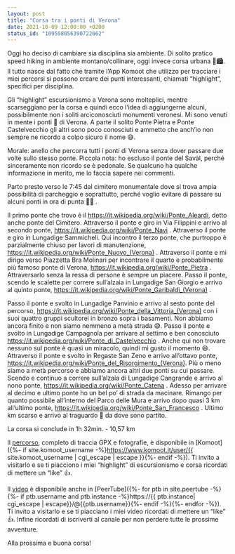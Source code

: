 ```yaml
---
layout: post
title: "Corsa tra i ponti di Verona"
date: 2021-10-09 12:00:00 +0200
status_id: "109598056390722662"
---
```


Oggi ho deciso di cambiare sia disciplina sia ambiente. Di solito pratico speed hiking in ambiente montano/collinare, oggi invece corsa urbana 🏃🏙. Il tutto nasce dal fatto che tramite l’App Komoot che utilizzo per tracciare i miei percorsi si possono creare dei punti interessanti, chiamati “highlight”, specifici per disciplina.

Gli “highlight” escursionismo a Verona sono molteplici, mentre scarseggiano per la corsa e quindi ecco l’idea di aggiungerne alcuni, possibilmente non i soliti arciconosciuti monumenti veronesi. Mi sono venuti in mente i ponti 🌉 di Verona. A parte il solito Ponte Pietra e Ponte Castelvecchio gli altri sono poco conosciuti e ammetto che anch’io non sempre ne ricordo a colpo sicuro il nome 😅.

Morale: anello che percorra tutti i ponti di Verona senza dover passare due volte sullo stesso ponte. Piccola nota: ho escluso il ponte del Savàl, perché sinceramente non ricordo se è pedonale. Se qualcuno ha qualche informazione in merito, me lo faccia sapere nei commenti.

Parto presto verso le 7:45 dal cimitero monumentale dove si trova ampia possibilità di parcheggio e soprattutto, perché voglio evitare di passare su alcuni ponti in ora di punta 🚗🚬 .

Il primo ponte che trovo è il https://it.wikipedia.org/wiki/Ponte_Aleardi, detto anche ponte del Cimitero. Attraverso il ponte e giro in Via Filippini e arrivo al secondo ponte, https://it.wikipedia.org/wiki/Ponte_Navi . Attraverso il ponte e giro in Lungadige Sammicheli. Qui incontro il terzo ponte, che purtroppo è parzialmente chiuso per lavori di manutenzione, https://it.wikipedia.org/wiki/Ponte_Nuovo_(Verona) . Attraverso il ponte e mi dirigo verso Piazzetta Bra Molinari per incontrare il quarto e probabilmente  più famoso ponte di Verona, https://it.wikipedia.org/wiki/Ponte_Pietra . Attraversarlo senza la ressa di persone è sempre un piacere. Passo il ponte, scendo le scalette per correre sull’alzaia in Lungadige San Giorgio e arrivo al quinto ponte, https://it.wikipedia.org/wiki/Ponte_Garibaldi_(Verona) .

Passo il ponte e svolto in Lungadige Panvinio e arrivo al sesto ponte del percorso, https://it.wikipedia.org/wiki/Ponte_della_Vittoria_(Verona) con i suoi quattro gruppi scultorei in bronzo sopra i basamenti. Non abbiamo ancora finito e non siamo nemmeno a metà strada 😅. Passo il ponte e svolto in Lungadige Campagnola per arrivare al settimo e ben conosciuto https://it.wikipedia.org/wiki/Ponte_di_Castelvecchio . Anche qui non trovare nessuno sul ponte è quasi un miracolo, quindi mi gusto il momento 😄. Attraverso il ponte e svolto in Regaste San Zeno e arrivo all’ottavo ponte, https://it.wikipedia.org/wiki/Ponte_del_Risorgimento_(Verona). Più o meno siamo a metà percorso e abbiamo ancora altri due ponti su cui passare. Scendo e continuo a correre sull’alzaia di Lungadige Cangrande e arrivo al nono ponte, https://it.wikipedia.org/wiki/Ponte_Catena . Adesso per arrivare al decimo e ultimo ponte ho un bel po’ di strada da macinare. Rimango per quanto possibile all’interno del Parco delle Mura e arrivo dopo quasi 3 km all’ultimo ponte, https://it.wikipedia.org/wiki/Ponte_San_Francesco . Ultimo km scarso e arrivo al traguardo 🏁 da dove sono partito.

La corsa si conclude in 1h 32min. - 10,57 km

Il [percorso][percorso], completo di traccia GPX e fotografie, è disponibile in [Komoot]({%- if site.komoot_username -%}https://www.komoot.it/user/{{ site.komoot_username | cgi_escape | escape }}{%- endif -%}). Ti invito a visitarlo e se ti piacciono i miei “highlight” di escursionismo e corsa ricordati di mettere un “like” 👍.

Il [video][video] è disponibile anche in [PeerTube]({%- for ptb in site.peertube -%}{%- if ptb.username and ptb.instance -%}https://{{ ptb.instance| cgi_escape | escape}}/@{{ptb.username}}{%- endif -%}{%- endfor -%}). Ti invito a visitarlo e se ti piacciano i miei video ricordati di mettere un “like” 👍. Infine ricordati di iscriverti al canale per non perdere tutte le prossime avventure.

Alla prossima e buona corsa!

[percorso]: https://www.komoot.it/tour/746697445?ref=wtd
[video]: https://peertube.uno/w/et7ztMbhPhUp2W7SRtNghg
